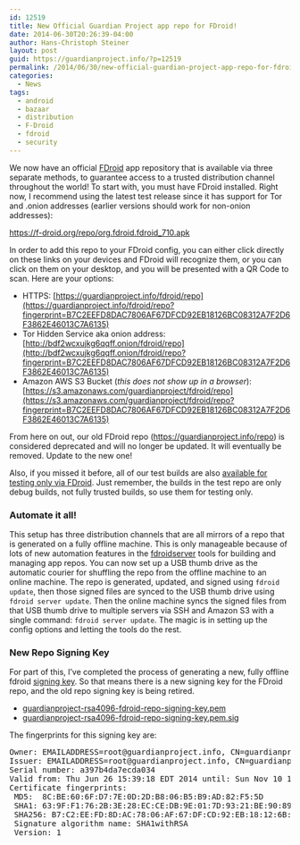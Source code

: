 ```yaml
---
id: 12519
title: New Official Guardian Project app repo for FDroid!
date: 2014-06-30T20:26:39-04:00
author: Hans-Christoph Steiner
layout: post
guid: https://guardianproject.info/?p=12519
permalink: /2014/06/30/new-official-guardian-project-app-repo-for-fdroid/
categories:
  - News
tags:
  - android
  - bazaar
  - distribution
  - F-Droid
  - fdroid
  - security
---
```

We now have an official <a href="https://f-droid.org" target="_blank">FDroid</a> app repository that is available via three separate methods, to guarantee access to a trusted distribution channel throughout the world! To start with, you must have FDroid installed. Right now, I recommend using the latest test release since it has support for Tor and .onion addresses (earlier versions should work for non-onion addresses):

<https://f-droid.org/repo/org.fdroid.fdroid_710.apk>

In order to add this repo to your FDroid config, you can either click directly on these links on your devices and FDroid will recognize them, or you can click on them on your desktop, and you will be presented with a QR Code to scan. Here are your options:

  * HTTPS: [https://guardianproject.info/fdroid/repo](https://guardianproject.info/fdroid/repo?fingerprint=B7C2EEFD8DAC7806AF67DFCD92EB18126BC08312A7F2D6F3862E46013C7A6135)
  * Tor Hidden Service aka onion address: [http://bdf2wcxujkg6qqff.onion/fdroid/repo](http://bdf2wcxujkg6qqff.onion/fdroid/repo?fingerprint=B7C2EEFD8DAC7806AF67DFCD92EB18126BC08312A7F2D6F3862E46013C7A6135)
  * Amazon AWS S3 Bucket (_this does not show up in a browser_): [https://s3.amazonaws.com/guardianproject/fdroid/repo](https://s3.amazonaws.com/guardianproject/fdroid/repo?fingerprint=B7C2EEFD8DAC7806AF67DFCD92EB18126BC08312A7F2D6F3862E46013C7A6135) 

From here on out, our old FDroid repo (https://guardianproject.info/repo) is considered deprecated and will no longer be updated. It will eventually be removed. Update to the new one!

Also, if you missed it before, all of our test builds are also [available for testing only via FDroid](https://guardianproject.info/2014/06/06/automatic-private-distribution-of-our-test-builds/). Just remember, the builds in the test repo are only debug builds, not fully trusted builds, so use them for testing only.

### Automate it all!

This setup has three distribution channels that are all mirrors of a repo that is generated on a fully offline machine. This is only manageable because of lots of new automation features in the <a href="https://gitlab.com/fdroid/fdroidserver" target="_blank">fdroidserver</a> tools for building and managing app repos. You can now set up a USB thumb drive as the automatic courier for shuffling the repo from the offline machine to an online machine. The repo is generated, updated, and signed using `fdroid update`, then those signed files are synced to the USB thumb drive using `fdroid server update`. Then the online machine syncs the signed files from that USB thumb drive to multiple servers via SSH and Amazon S3 with a single command: `fdroid server update`. The magic is in setting up the config options and letting the tools do the rest.

### New Repo Signing Key

For part of this, I’ve completed the process of generating a new, fully offline fdroid [signing key](https://guardianproject.info/home/signing-keys/). So that means there is a new signing key for the FDroid repo, and the old repo signing key is being retired.

  * [guardianproject-rsa4096-fdroid-repo-signing-key.pem](https://guardianproject.info/releases/guardianproject-rsa4096-fdroid-repo-signing-key.pem)
  * [guardianproject-rsa4096-fdroid-repo-signing-key.pem.sig](https://guardianproject.info/releases/guardianproject-rsa4096-fdroid-repo-signing-key.pem.sig)

The fingerprints for this signing key are:

<pre>Owner: EMAILADDRESS=root@guardianp&#x72;&#x6f;&#x6a;&#x65;&#x63;&#x74;&#x2e;&#x69;&#x6e;&#x66;&#x6f;, CN=guardianproject.info, O=Guardian Project, OU=FDroid Repo, L=New York, ST=New York, C=US
Issuer: &#x45;&#x4d;&#x41;ILADD&#x52;&#x45;&#x53;&#x53;=roo&#x74;&#x40;&#x67;&#x75;ardi&#x61;&#x6e;&#x70;&#x72;oject&#x2e;&#x69;&#x6e;&#x66;o, CN=guardianproject.info, O=Guardian Project, OU=FDroid Repo, L=New York, ST=New York, C=US
Serial number: a397b4da7ecda034
Valid from: Thu Jun 26 15:39:18 EDT 2014 until: Sun Nov 10 14:39:18 EST 2041
Certificate fingerprints:
 MD5:  8C:BE:60:6F:D7:7E:0D:2D:B8:06:B5:B9:AD:82:F5:5D
 SHA1: 63:9F:F1:76:2B:3E:28:EC:CE:DB:9E:01:7D:93:21:BE:90:89:CD:AD
 SHA256: B7:C2:EE:FD:8D:AC:78:06:AF:67:DF:CD:92:EB:18:12:6B:C0:83:12:A7:F2:D6:F3:86:2E:46:01:3C:7A:61:35
 Signature algorithm name: SHA1withRSA
 Version: 1
</pre>